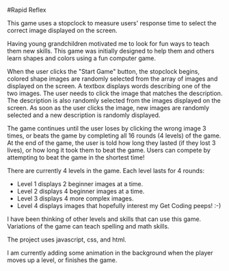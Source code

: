#Rapid Reflex

This game uses a stopclock to measure users' response time to select the correct image displayed on the screen.

Having young grandchildren motivated me to look for fun ways to teach them new skills. This game was initially designed to help them and others learn shapes and colors using a fun computer game. 

When the user clicks the "Start Game" button, the stopclock begins, colored shape images are randomly selected from the array of images and displayed on the screen. A textbox displays words describing one of the two images. The user needs to click the image that matches the description. The description is also randomly selected from the images displayed on the screen.
As soon as the user clicks the image, new images are randomly selected and a new description is randomly displayed.

The game continues until the user loses by clicking the wrong image 3 times, or beats the game by completing all 16 rounds (4 levels) of the game. At the end of the game, the user is told how long they lasted (if they lost 3 lives), or how long it took them to beat the game. Users can compete by attempting to beat the game in the shortest time! 

There are currently 4 levels in the game. Each level lasts for 4 rounds:
  - Level 1 displays 2 beginner images at a time.
  - Level 2 displays 4 beginner images at a time.
  - Level 3 displays 4 more complex images.
  - Level 4 displays images that hopefully interest my Get Coding peeps! :-)

I have been thinking of other levels and skills that can use this game. Variations of the game can teach spelling and math skills.

The project uses javascript, css, and html. 

I am currently adding some animation in the background when the player moves up a level, or finishes the game.
